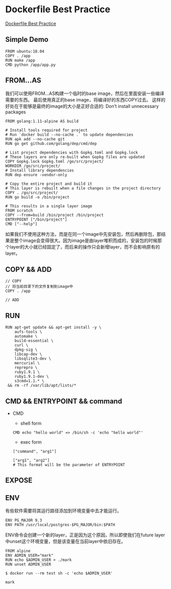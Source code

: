 # Dockerfile Best Practice

[Dockerfile Best Practice](https://docs.docker.com/develop/develop-images/dockerfile_best-practices/)

## Simple Demo

```
FROM ubuntu:18.04
COPY . /app
RUN make /app
CMD python /app/app.py
```

## FROM...AS

我们可以使用FROM...AS构建一个临时的base image，然后在里面安装一些编译需要的东西。
最后使用真正的base image，将编译好的东西COPY过去。
这样的好处在于能够是最终的image的大小是正好合适的: Don’t install unnecessary packages

```
FROM golang:1.11-alpine AS build

# Install tools required for project
# Run `docker build --no-cache .` to update dependencies
RUN apk add --no-cache git
RUN go get github.com/golang/dep/cmd/dep

# List project dependencies with Gopkg.toml and Gopkg.lock
# These layers are only re-built when Gopkg files are updated
COPY Gopkg.lock Gopkg.toml /go/src/project/
WORKDIR /go/src/project/
# Install library dependencies
RUN dep ensure -vendor-only

# Copy the entire project and build it
# This layer is rebuilt when a file changes in the project directory
COPY . /go/src/project/
RUN go build -o /bin/project

# This results in a single layer image
FROM scratch
COPY --from=build /bin/project /bin/project
ENTRYPOINT ["/bin/project"]
CMD ["--help"]
```

如果我们不使用这种方法，而是在同一个image中先安装包，然后再删除包，那结果是整个image会变得很大。因为image是由layer堆积而成的，安装包的时候那个layer的大小就已经固定了，而后来的操作只会新增layer，而不会影响原有的layer。

## COPY && ADD

```
// COPY
// 将当前目录下的文件复制到image中
COPY . /app

// ADD
```

## RUN

```
RUN apt-get update && apt-get install -y \
    aufs-tools \
    automake \
    build-essential \
    curl \
    dpkg-sig \
    libcap-dev \
    libsqlite3-dev \
    mercurial \
    reprepro \
    ruby1.9.1 \
    ruby1.9.1-dev \
    s3cmd=1.1.* \
 && rm -rf /var/lib/apt/lists/*
```

## CMD && ENTRYPOINT && command

- CMD
    
    - shell form
    ```
    CMD echo "hello world" => /bin/sh -c 'echo "hello world"'
    ```
    
    - exec form
    ```
    ["command", "arg1"]
    ```
    
    ```
    ["arg1", "arg2"]
    # This format will be the parameter of ENTRYPOINT
    ```

## EXPOSE

## ENV

有些软件需要将其运行路径添加到环境变量中去才能运行。

```
ENV PG_MAJOR 9.3
ENV PATH /usr/local/postgres-$PG_MAJOR/bin:$PATH
```

ENV命令会创建一个新的layer，正是因为这个原因，所以即使我们在future layer中unset这个环境变量，但是该变量在当前layer中依旧存在。

```
FROM alpine
ENV ADMIN_USER="mark"
RUN echo $ADMIN_USER > ./mark
RUN unset ADMIN_USER
```

```
$ docker run --rm test sh -c 'echo $ADMIN_USER'

mark
```
